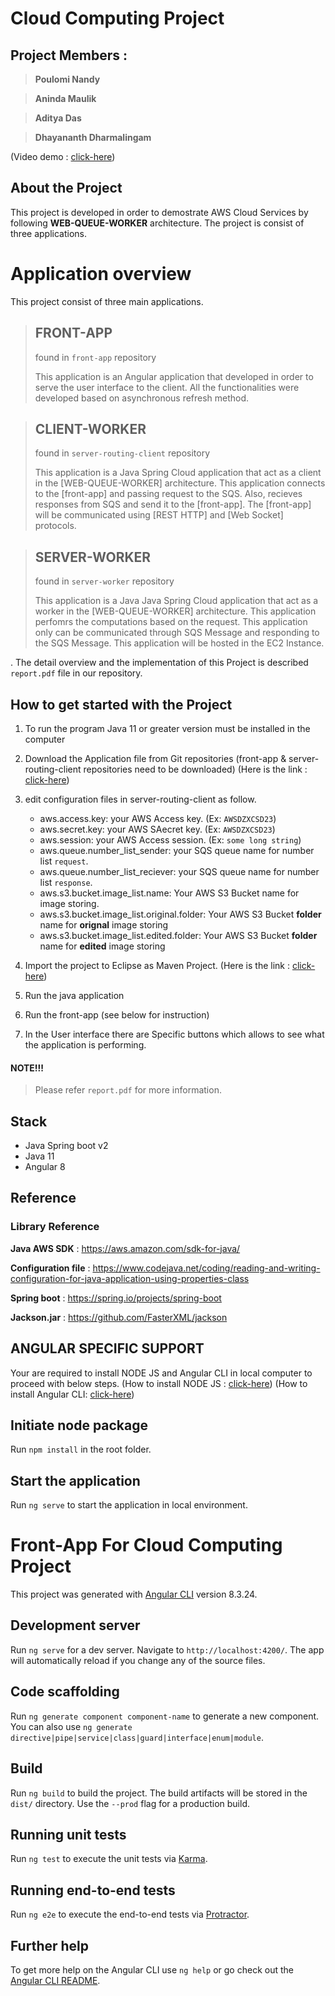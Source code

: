 # Cloud Computing Project
## Project Members : 

>**Poulomi Nandy**

>**Aninda Maulik**

>**Aditya Das**

>**Dhayananth Dharmalingam**

(Video demo : [click-here](https://github.com/ujm-cloud-computing-open))
## About the Project

This project is developed in order to demostrate AWS Cloud Services by following **WEB-QUEUE-WORKER** architecture. 
The project is consist of three applications. 

# Application overview 
 This project consist of three main applications.  
    
> ## **FRONT-APP**
>
> found in `front-app` repository 
>   
>  This application is an Angular application that developed in order to serve the user interface to the client. All the functionalities were developed based on asynchronous refresh method. 

> ## **CLIENT-WORKER**
>
> found in `server-routing-client` repository 
>   
>  This application is a Java Spring Cloud application that act as a client in the [WEB-QUEUE-WORKER] architecture. This application connects to the [front-app] and passing request to the SQS. Also, recieves responses from SQS and send it to the [front-app]. The [front-app] will be communicated using [REST HTTP] and [Web Socket] protocols.   


> ## **SERVER-WORKER**
>
> found in `server-worker` repository 
>   
>   This application is a Java Java Spring Cloud application that act as a worker in the [WEB-QUEUE-WORKER] architecture. This application perfomrs the computations based on the request. This application only can be communicated through SQS Message and responding to the SQS Message. This application will be hosted in the EC2 Instance.    

. The detail overview and the implementation of this Project is described `report.pdf` file in our repository.




## How to get started with the Project
 
 1. To run the program Java 11 or greater version must be installed in the computer
 2. Download the Application file from Git repositories (front-app & server-routing-client repositories need to be downloaded) (Here is the link : [click-here](https://github.com/ujm-cloud-computing-open))

 3. edit configuration files in server-routing-client as follow.
    * aws.access.key: your AWS Access key. (Ex: `AWSDZXCSD23`)
    * aws.secret.key: your AWS SAecret key. (Ex: `AWSDZXCSD23`)
    * aws.session: your AWS Access session. (Ex: `some long string`)
    * aws.queue.number_list_sender: your SQS queue name for number list `request`. 
    * aws.queue.number_list_reciever: your SQS queue name for number list `response`. 
    * aws.s3.bucket.image_list.name: Your AWS S3 Bucket name for image storing.
    * aws.s3.bucket.image_list.original.folder: Your AWS S3 Bucket **folder** name for **orignal** image storing
    * aws.s3.bucket.image_list.edited.folder: Your AWS S3 Bucket **folder** name for **edited** image storing

 5. Import the project to Eclipse as Maven Project. (Here is the link : [click-here](https://www.eclipse.org/downloads/packages/installer))
 7. Run the java application
 8. Run the front-app (see below for instruction)
 9. In the User interface there are Specific buttons  which allows to see what the application is performing. 



#### NOTE!!!
> Please refer `report.pdf` for more information. 

## Stack
* Java Spring boot v2
* Java 11
* Angular 8

## Reference 
 ### Library Reference 
**Java AWS SDK** : https://aws.amazon.com/sdk-for-java/

**Configuration file** : https://www.codejava.net/coding/reading-and-writing-configuration-for-java-application-using-properties-class

**Spring boot** : https://spring.io/projects/spring-boot

**Jackson.jar** : https://github.com/FasterXML/jackson

 
## ANGULAR SPECIFIC SUPPORT

Your are required to install NODE JS and Angular CLI in local computer to proceed with below steps. 
(How to install NODE JS : [click-here](https://phoenixnap.com/kb/install-node-js-npm-on-windows))
(How to install Angular CLI: [click-here](https://cli.angular.io/))

## Initiate node package
Run `npm install` in the root folder.
## Start the application
Run `ng serve` to start the application in local environment.

# Front-App For Cloud Computing Project

This project was generated with [Angular CLI](https://github.com/angular/angular-cli) version 8.3.24.

## Development server

Run `ng serve` for a dev server. Navigate to `http://localhost:4200/`. The app will automatically reload if you change any of the source files.

## Code scaffolding

Run `ng generate component component-name` to generate a new component. You can also use `ng generate directive|pipe|service|class|guard|interface|enum|module`.

## Build

Run `ng build` to build the project. The build artifacts will be stored in the `dist/` directory. Use the `--prod` flag for a production build.

## Running unit tests

Run `ng test` to execute the unit tests via [Karma](https://karma-runner.github.io).

## Running end-to-end tests

Run `ng e2e` to execute the end-to-end tests via [Protractor](http://www.protractortest.org/).

## Further help

To get more help on the Angular CLI use `ng help` or go check out the [Angular CLI README](https://github.com/angular/angular-cli/blob/master/README.md).
